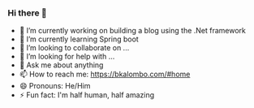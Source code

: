 ### Hi there 👋

- 🔭 I’m currently working on building a blog using the .Net framework
- 🌱 I’m currently learning Spring boot 
- 👯 I’m looking to collaborate on ...
- 🤔 I’m looking for help with ...
- 💬 Ask me about anything
- 📫 How to reach me: https://bkalombo.com/#home
- 😄 Pronouns: He/Him
- ⚡ Fun fact: I'm half human, half amazing 
